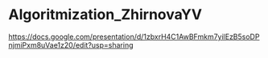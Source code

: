 # Algoritmization_ZhirnovaYV
https://docs.google.com/presentation/d/1zbxrH4C1AwBFmkm7yilEzB5soDPnjmiPxm8uVae1z20/edit?usp=sharing
